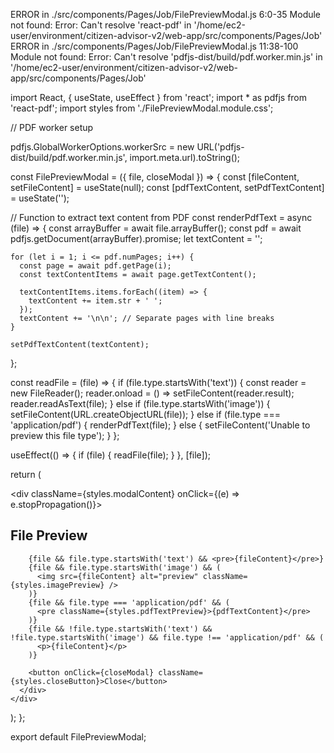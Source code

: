 ERROR in ./src/components/Pages/Job/FilePreviewModal.js 6:0-35
Module not found: Error: Can't resolve 'react-pdf' in '/home/ec2-user/environment/citizen-advisor-v2/web-app/src/components/Pages/Job'
ERROR in ./src/components/Pages/Job/FilePreviewModal.js 11:38-100
Module not found: Error: Can't resolve 'pdfjs-dist/build/pdf.worker.min.js' in '/home/ec2-user/environment/citizen-advisor-v2/web-app/src/components/Pages/Job'




import React, { useState, useEffect } from 'react';
import * as pdfjs from 'react-pdf';
import styles from './FilePreviewModal.module.css';

// PDF worker setup

pdfjs.GlobalWorkerOptions.workerSrc = new URL('pdfjs-dist/build/pdf.worker.min.js', import.meta.url).toString();

const FilePreviewModal = ({ file, closeModal }) => {
  const [fileContent, setFileContent] = useState(null);
  const [pdfTextContent, setPdfTextContent] = useState('');

  // Function to extract text content from PDF
  const renderPdfText = async (file) => {
    const arrayBuffer = await file.arrayBuffer();
    const pdf = await pdfjs.getDocument(arrayBuffer).promise;
    let textContent = '';

    for (let i = 1; i <= pdf.numPages; i++) {
      const page = await pdf.getPage(i);
      const textContentItems = await page.getTextContent();

      textContentItems.items.forEach((item) => {
        textContent += item.str + ' ';
      });
      textContent += '\n\n'; // Separate pages with line breaks
    }

    setPdfTextContent(textContent);
  };

  const readFile = (file) => {
    if (file.type.startsWith('text')) {
      const reader = new FileReader();
      reader.onload = () => setFileContent(reader.result);
      reader.readAsText(file);
    } else if (file.type.startsWith('image')) {
      setFileContent(URL.createObjectURL(file));
    } else if (file.type === 'application/pdf') {
      renderPdfText(file);
    } else {
      setFileContent('Unable to preview this file type');
    }
  };

  useEffect(() => {
    if (file) {
      readFile(file);
    }
  }, [file]);

  return (
    <div className={styles.modalOverlay} onClick={closeModal}>
      <div className={styles.modalContent} onClick={(e) => e.stopPropagation()}>
        <h2>File Preview</h2>

        {file && file.type.startsWith('text') && <pre>{fileContent}</pre>}
        {file && file.type.startsWith('image') && (
          <img src={fileContent} alt="preview" className={styles.imagePreview} />
        )}
        {file && file.type === 'application/pdf' && (
          <pre className={styles.pdfTextPreview}>{pdfTextContent}</pre>
        )}
        {file && !file.type.startsWith('text') && !file.type.startsWith('image') && file.type !== 'application/pdf' && (
          <p>{fileContent}</p>
        )}

        <button onClick={closeModal} className={styles.closeButton}>Close</button>
      </div>
    </div>
  );
};

export default FilePreviewModal;
